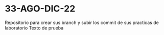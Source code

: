 # 33-AGO-DIC-22
Repositorio para crear sus branch y subir los commit de sus practicas de laboratorio
Texto de prueba